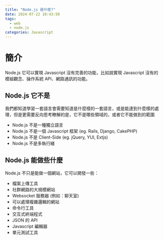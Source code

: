 ```yaml
---
title: "Node.js 是什麼?"
date: 2024-07-22 10:43:50
tags:
  - web
  - node.js
categories: Javascript
---
```


# 簡介

Node.js 它可以實現 Javascript 沒有完善的功能，比如說實現 Javascript 沒有的模組觀念、操作系統 API、網路通訊的功能。

<!-- more -->

## Node.js 它不是

我們都知道學習一套語言會需要知道是什麼樣的一套語言，或是能達到什麼樣的處理，但是更需要反向思考瞭解的是，它不是哪些領域的，或者它不能做到的範圍

- Node.js 不是一種獨立語言
- Node.js 不是一個 Javascript 框架 (eg. Rails, Django, CakePHP)
- Node.js 不是 Client-Side (eg. jQuery, YUI, Extjs)
- Node.js 不是多執行緒

## Node.js 能做些什麼

Node.js 不只是能做一個網站，它可以開發一些：

- 檔案上傳工具
- 社群網路的大規模網站
- Websocket 服務器 (例如：聊天室)
- 可以處理複雜邏輯的網站
- 命令行工具
- 交互式終端程式
- JSON 的 API
- Javascript 編輯器
- 單元測試工具

